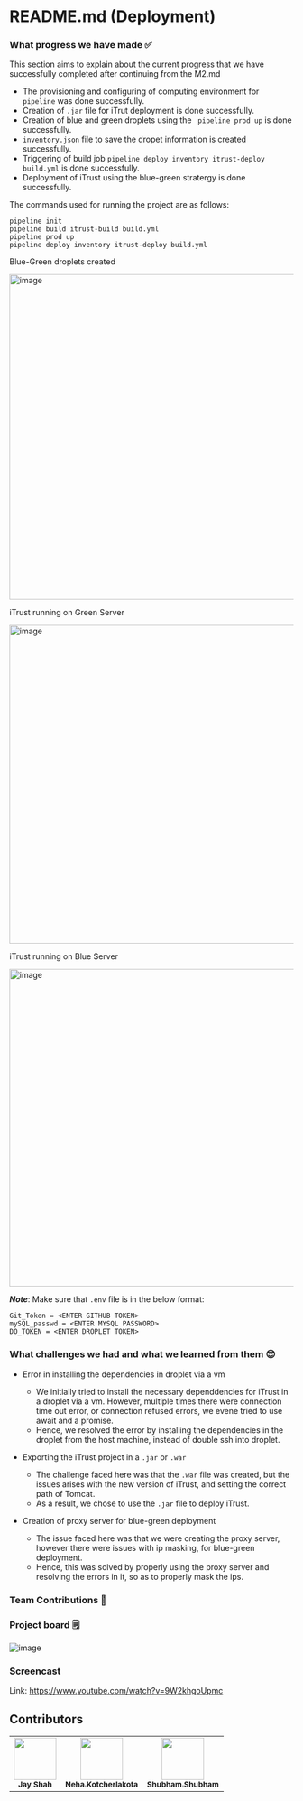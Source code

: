 # README.md (Deployment)

### What progress we have made ✅
This section aims to explain about the current progress that we have successfully completed after continuing from the M2.md

- The provisioning and configuring of computing environment for ```pipeline``` was done successfully.
- Creation of ```.jar``` file for iTrut deployment is done successfully.
- Creation of blue and green droplets using the ``` pipeline prod up``` is done successfully.
- ```inventory.json``` file to save the dropet information is created successfully.
- Triggering of build job ```pipeline deploy inventory itrust-deploy build.yml``` is done successfully.
- Deployment of iTrust using the blue-green stratergy is done successfully.

The commands used for running the project are as follows:

``` 
pipeline init
pipeline build itrust-build build.yml
pipeline prod up
pipeline deploy inventory itrust-deploy build.yml
```
Blue-Green droplets created

<img width="577" alt="image" src="https://media.github.ncsu.edu/user/24819/files/14f05545-1867-4f7d-9b2e-f7a767199494">

iTrust running on Green Server

<img width="565" alt="image" src="https://media.github.ncsu.edu/user/24819/files/1d39b8ab-8e84-493f-ac97-8b51df164354">

iTrust running on Blue Server

<img width="563" alt="image" src="https://media.github.ncsu.edu/user/24819/files/14e837a7-9e14-4aaf-8782-b6e5b3d9c1c5">




***Note***: Make sure that ```.env``` file is in the below format:
```
Git_Token = <ENTER GITHUB TOKEN>
mySQL_passwd = <ENTER MYSQL PASSWORD>
DO_TOKEN = <ENTER DROPLET TOKEN>
```
### What challenges we had and what we learned from them 😎

- Error in installing the dependencies in droplet via a vm 
  - We initially tried to install the necessary dependdencies for iTrust in a droplet via a vm. However, multiple times there were connection time out error, or connection refused errors, we evene tried to use await and a promise.
  - Hence, we resolved the error by installing the dependencies in the droplet from the host machine, instead of double ssh into droplet.
  
- Exporting the iTrust project in a ```.jar``` or ```.war```
  - The challenge faced here was that the ```.war``` file was created, but the issues arises with the new version of iTrust, and setting the correct path of Tomcat.
  - As a result, we chose to use the ```.jar``` file to deploy iTrust.

- Creation of proxy server for blue-green deployment
  - The issue faced here was that we were creating the proxy server, however there were issues with ip masking, for blue-green deployment.
  - Hence, this was solved by properly using the proxy server and resolving the errors in it, so as to properly mask the ips.


### Team Contributions 👥	


### Project board 🗒️

![image](https://media.github.ncsu.edu/user/22719/files/3cbd4639-9cc8-4bcb-abd2-820857fa45eb)
   
### Screencast

Link: https://www.youtube.com/watch?v=9W2khgoUpmc

## Contributors

<table>
  <tr>
    <td align="center"><a href="https://github.ncsu.edu/jshah7"><img src="https://avatars.github.ncsu.edu/u/24819?s=400&u=280e70d782addeea586714773e95b8766e098f95"width="75px;" alt=""/ ><br /><sub><b>Jay Shah</b></sub></a></td>
    <td align="center"><a href="https://github.ncsu.edu/nkotche"><img src="https://avatars.github.ncsu.edu/u/22460" width="75px;" alt=""/><br /><sub><b>Neha Kotcherlakota</b></sub></a><br /></td>
    <td align="center"><a href="https://github.ncsu.edu/sshubha"><img src="https://avatars.github.ncsu.edu/u/22719" width="75px;" alt=""/><br /><sub><b>Shubham Shubham</b></sub></a><br /></td>
  </tr>
</table>
